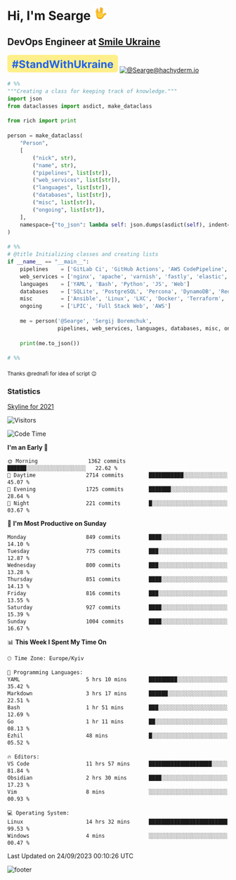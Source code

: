 # Hi, I'm Searge <img src="images/vulcan.webp" style="display: inline-block; margin: 0; height: 2rem" alt="Vulcan salute" />

## DevOps Engineer at [Smile Ukraine](https://smile-ukraine.com/en)

[![Stand With Ukraine](https://raw.githubusercontent.com/vshymanskyy/StandWithUkraine/main/badges/StandWithUkraine.svg)](https://stand-with-ukraine.pp.ua)
<a rel="me" href="https://hachyderm.io/@Searge">![@Searge@hachyderm.io](https://img.shields.io/badge/-@Searge-%232B90D9?logo=mastodon&logoColor=white)</a>

```python
# %%
"""Creating a class for keeping track of knowledge."""
import json
from dataclasses import asdict, make_dataclass

from rich import print

person = make_dataclass(
    "Person",
    [
        ("nick", str),
        ("name", str),
        ("pipelines", list[str]),
        ("web_services", list[str]),
        ("languages", list[str]),
        ("databases", list[str]),
        ("misc", list[str]),
        ("ongoing", list[str]),
    ],
    namespace={"to_json": lambda self: json.dumps(asdict(self), indent=4)},
)

# %%
# @title Initializing classes and creating lists
if __name__ == "__main__":
    pipelines    = ['GitLab Ci', 'GitHub Actions', 'AWS CodePipeline', 'Jenkins']
    web_services = ['nginx', 'apache', 'varnish', 'fastly', 'elastic', 'solr']
    languages    = ['YAML', 'Bash', 'Python', 'JS', 'Web']
    databases    = ['SQLite', 'PostgreSQL', 'Percona', 'DynamoDB', 'Redis']
    misc         = ['Ansible', 'Linux', 'LXC', 'Docker', 'Terraform', 'AWS']
    ongoing      = ['LPIC', 'Full Stack Web', 'AWS']

    me = person('@Searge', 'Sergij Boremchuk',
                pipelines, web_services, languages, databases, misc, ongoing)

    print(me.to_json())

# %%

```

<sub>Thanks @rednafi for idea of script :wink:</sub>

### Statistics

[Skyline for 2021](https://skyline.github.com/Searge/2021)

![Visitors](https://komarev.com/ghpvc/?username=searge&label=Profile%20views&color=0e75b6&style=flat) 
<!--START_SECTION:waka-->
![Code Time](http://img.shields.io/badge/Code%20Time-2%2C234%20hrs%2053%20mins-blue)

**I'm an Early 🐤** 

```text
🌞 Morning                1362 commits        ██████░░░░░░░░░░░░░░░░░░░   22.62 % 
🌆 Daytime                2714 commits        ███████████░░░░░░░░░░░░░░   45.07 % 
🌃 Evening                1725 commits        ███████░░░░░░░░░░░░░░░░░░   28.64 % 
🌙 Night                  221 commits         █░░░░░░░░░░░░░░░░░░░░░░░░   03.67 % 
```
📅 **I'm Most Productive on Sunday** 

```text
Monday                   849 commits         ████░░░░░░░░░░░░░░░░░░░░░   14.10 % 
Tuesday                  775 commits         ███░░░░░░░░░░░░░░░░░░░░░░   12.87 % 
Wednesday                800 commits         ███░░░░░░░░░░░░░░░░░░░░░░   13.28 % 
Thursday                 851 commits         ████░░░░░░░░░░░░░░░░░░░░░   14.13 % 
Friday                   816 commits         ███░░░░░░░░░░░░░░░░░░░░░░   13.55 % 
Saturday                 927 commits         ████░░░░░░░░░░░░░░░░░░░░░   15.39 % 
Sunday                   1004 commits        ████░░░░░░░░░░░░░░░░░░░░░   16.67 % 
```


📊 **This Week I Spent My Time On** 

```text
🕑︎ Time Zone: Europe/Kyiv

💬 Programming Languages: 
YAML                     5 hrs 10 mins       █████████░░░░░░░░░░░░░░░░   35.42 % 
Markdown                 3 hrs 17 mins       ██████░░░░░░░░░░░░░░░░░░░   22.51 % 
Bash                     1 hr 51 mins        ███░░░░░░░░░░░░░░░░░░░░░░   12.69 % 
Go                       1 hr 11 mins        ██░░░░░░░░░░░░░░░░░░░░░░░   08.13 % 
Ezhil                    48 mins             █░░░░░░░░░░░░░░░░░░░░░░░░   05.52 % 

🔥 Editors: 
VS Code                  11 hrs 57 mins      ████████████████████░░░░░   81.84 % 
Obsidian                 2 hrs 30 mins       ████░░░░░░░░░░░░░░░░░░░░░   17.23 % 
Vim                      8 mins              ░░░░░░░░░░░░░░░░░░░░░░░░░   00.93 % 

💻 Operating System: 
Linux                    14 hrs 32 mins      █████████████████████████   99.53 % 
Windows                  4 mins              ░░░░░░░░░░░░░░░░░░░░░░░░░   00.47 % 
```


 Last Updated on 24/09/2023 00:10:26 UTC
<!--END_SECTION:waka-->

![footer](https://capsule-render.vercel.app/api?type=waving&color=gradient&customColorList=14,21&height=82&section=footer)
